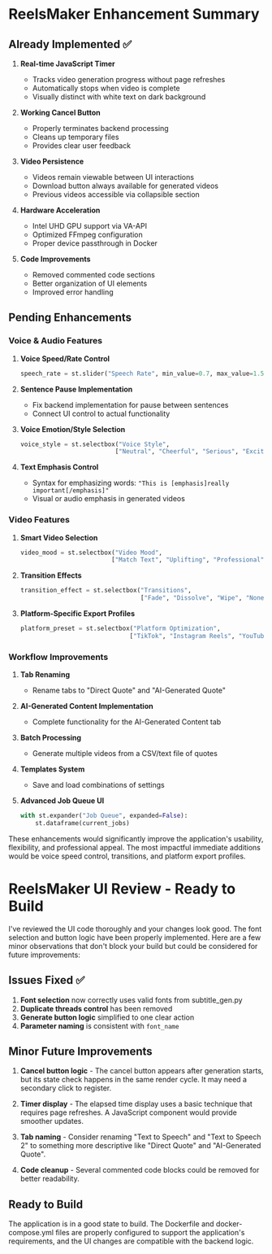 # ReelsMaker Enhancement Summary

## Already Implemented ✅

1. **Real-time JavaScript Timer**
   - Tracks video generation progress without page refreshes
   - Automatically stops when video is complete
   - Visually distinct with white text on dark background

2. **Working Cancel Button**
   - Properly terminates backend processing
   - Cleans up temporary files
   - Provides clear user feedback

3. **Video Persistence**
   - Videos remain viewable between UI interactions
   - Download button always available for generated videos
   - Previous videos accessible via collapsible section

4. **Hardware Acceleration**
   - Intel UHD GPU support via VA-API
   - Optimized FFmpeg configuration
   - Proper device passthrough in Docker

5. **Code Improvements**
   - Removed commented code sections
   - Better organization of UI elements
   - Improved error handling

## Pending Enhancements

### Voice & Audio Features
1. **Voice Speed/Rate Control**
   ```python
   speech_rate = st.slider("Speech Rate", min_value=0.7, max_value=1.5, value=1.0, step=0.1)
   ```

2. **Sentence Pause Implementation**
   - Fix backend implementation for pause between sentences
   - Connect UI control to actual functionality

3. **Voice Emotion/Style Selection**
   ```python
   voice_style = st.selectbox("Voice Style", 
                             ["Neutral", "Cheerful", "Serious", "Excited", "Sad"])
   ```

4. **Text Emphasis Control**
   - Syntax for emphasizing words: `"This is [emphasis]really important[/emphasis]"`
   - Visual or audio emphasis in generated videos

### Video Features
1. **Smart Video Selection**
   ```python
   video_mood = st.selectbox("Video Mood",
                            ["Match Text", "Uplifting", "Professional", "Nature", "Urban"])
   ```

2. **Transition Effects**
   ```python
   transition_effect = st.selectbox("Transitions",
                                    ["Fade", "Dissolve", "Wipe", "None"])
   ```

3. **Platform-Specific Export Profiles**
   ```python
   platform_preset = st.selectbox("Platform Optimization",
                                 ["TikTok", "Instagram Reels", "YouTube Shorts", "Facebook"])
   ```

### Workflow Improvements
1. **Tab Renaming**
   - Rename tabs to "Direct Quote" and "AI-Generated Quote"

2. **AI-Generated Content Implementation**
   - Complete functionality for the AI-Generated Content tab

3. **Batch Processing**
   - Generate multiple videos from a CSV/text file of quotes

4. **Templates System**
   - Save and load combinations of settings

5. **Advanced Job Queue UI**
   ```python
   with st.expander("Job Queue", expanded=False):
       st.dataframe(current_jobs)
   ```

These enhancements would significantly improve the application's usability, flexibility, and professional appeal. The most impactful immediate additions would be voice speed control, transitions, and platform export profiles.


# ReelsMaker UI Review - Ready to Build

I've reviewed the UI code thoroughly and your changes look good. The font selection and button logic have been properly implemented. Here are a few minor observations that don't block your build but could be considered for future improvements:

## Issues Fixed ✅

1. **Font selection** now correctly uses valid fonts from subtitle_gen.py
2. **Duplicate threads control** has been removed
3. **Generate button logic** simplified to one clear action
4. **Parameter naming** is consistent with `font_name`

## Minor Future Improvements

1. **Cancel button logic** - The cancel button appears after generation starts, but its state check happens in the same render cycle. It may need a secondary click to register.

2. **Timer display** - The elapsed time display uses a basic technique that requires page refreshes. A JavaScript component would provide smoother updates.

3. **Tab naming** - Consider renaming "Text to Speech" and "Text to Speech 2" to something more descriptive like "Direct Quote" and "AI-Generated Quote".

4. **Code cleanup** - Several commented code blocks could be removed for better readability.

## Ready to Build

The application is in a good state to build. The Dockerfile and docker-compose.yml files are properly configured to support the application's requirements, and the UI changes are compatible with the backend logic.